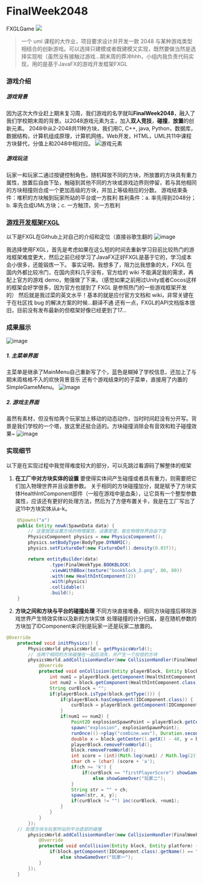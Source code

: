 # FinalWeek2048
FXGLGame
![](https://img2020.cnblogs.com/blog/2532168/202112/2532168-20211225211701716-1856489173.jpg)

> 一个 uml 课程的大作业，项目要求设计并开发一款 2048 与某种游戏类型相结合的创新游戏。可以选择只建模或者既建模又实现，既然要做当然是选择实现啦（虽然没有接触过游戏...期末周的莽冲hhh，小组内我负责代码实现，用的是基于JavaFX的游戏开发框架FXGL

### 游戏介绍
##### 游戏背景
因为这次大作业赶上期末复习周，我们游戏的名字就叫**FinalWeek2048**，融入了我们学校期末周的背景。以2048游戏元素为主，加入**双人竞技**，**碰撞**，**放置**的创新元素。
2048中从2-2048共11种方块，我们用C, C++, java, Python，数据库，数据结构，计算机组成原理，计算机网络，Web开发，HTML，UML共11中课程方块替代，分值上和2048中相对应。
![游戏元素](https://img2020.cnblogs.com/blog/2532168/202201/2532168-20220105231000086-1467978063.png)
##### 游戏玩法
玩家一和玩家二通过按键控制角色，随机释放不同的方块，所放置的方块具有重力属性，放置后自由下坠，触碰到其他不同的方块或游戏边界则停留，若与其他相同的方块相撞则合成一个更加高级的方块，并加上等级相应的分数。
游戏结束条件：堆积的方块触到玩家所站的平台或一方胜利
胜利条件：a. 率先得到2048分；b. 率先合成UML方块；c. 一方触顶，另一方胜利

### [游戏开发框架FXGL](https://github.com/AlmasB/FXGL)
以下是FXGL在Github上对自己的介绍和定位（直接谷歌生翻的
![image](https://img2020.cnblogs.com/blog/2532168/202201/2532168-20220105232843246-1116050885.png)

我选择使用FXGL，首先是考虑如果在这么短的时间去重新学习目前比较热门的游戏框架难度更大，然后之前已经学习了JavaFX正好FXGL是基于它的，学习成本会小很多，还能锻炼一下。
事实证明，我想多了，阻力比我想象的大，FXGL 在国内外都比较冷门，在国内资料几乎没有，官方给的 wiki 不能满足我的需求，再配上官方的游戏 demo，勉强做了下来。（感觉如果之前用过Unity或者Cocos这样的框架会好学很多，因为官方也提到了 FXGL 是参照热门的一些游戏框架开发的）
然后就是我过菜的英文水平！基本的就是应付官方文档和 wiki，非常关键在于在社区找 bug 的解决方案的时候...翻译不通
还有一点，FXGL的API文档版本很旧，目前没有发布最新的但框架好像已经更到了17...

### 成果展示
![image](https://img2020.cnblogs.com/blog/2532168/202112/2532168-20211225211701716-1856489173.jpg)

##### 1. 主菜单界面
主菜单是继承了MainMenu自己重新写了个，蓝色是糊掉了学校信息，还加上了与期末周格格不入的欢快背景音乐
还有个游戏结束时的子菜单，直接用了内置的SimpleGameMenu。
![image](https://img2020.cnblogs.com/blog/2532168/202201/2532168-20220106001928789-561546656.png)

##### 2. 游戏主界面
虽然有素材，但没有给两个玩家加上移动的动态动作，当时时间赶没有分开写。背景是我们学校的一个塔，放这里还挺合适的。方块碰撞消除会有音效和粒子碰撞效果~
![image](https://img2020.cnblogs.com/blog/2532168/202201/2532168-20220106001719950-85229636.png)

### 实现细节
以下是在实现过程中我觉得难度较大的部分，可以先跳过看源码了解整体的框架
1. **在工厂中对方块实体的设置**
要使得实体间产生碰撞或者具有重力，则需要把它们加入物理世界并且设置参数。
关于相同的方块碰撞加分，就是赋予了方块实体HealthIntComponent部件（一般在游戏中是血条），让它具有一个整型参数属性，应该还有更好的处理方法，然后为了方便布置关卡，我是在工厂写出了这11中方块实体从a-k。
```java
    @Spawns("a")
    public Entity newA(SpawnData data) {
		// 这里就是设置方块的物理属性，设置密度，能在物理世界自由下坠
        PhysicsComponent physics = new PhysicsComponent();
        physics.setBodyType(BodyType.DYNAMIC);
        physics.setFixtureDef(new FixtureDef().density(0.03f));

        return entityBuilder(data)
                .type(FinalWeekType.BOOKBLOCK)
                .viewWithBBox(texture("bookblock_2.png", 80, 80))
                .with(new HealthIntComponent(2))
                .with(physics)
                .collidable()
                .build();
    }
```
2. **方块之间和方块与平台的碰撞处理**
不同方块直接堆叠，相同方块碰撞后移除游戏世界产生特效实体以及新的方块实体
处理碰撞的计分归属，是在随机参数的方块加了IDComponent来识别是玩家一还是玩家二放置的。
```java
@Override
    protected void initPhysics() {
        PhysicsWorld physicsWorld = getPhysicsWorld();
        // 当两个相同的方块碰撞在一起后消失，并产生一个加倍的方块
        physicsWorld.addCollisionHandler(new CollisionHandler(FinalWeekType.BOOKBLOCK, FinalWeekType.BOOKBLOCK) {
            @Override
            protected void onCollision(Entity playerBlock, Entity block) {
                int num1 = playerBlock.getComponent(HealthIntComponent.class).getMaxValue();
                int num2 = block.getComponent(HealthIntComponent.class).getMaxValue();
                String curBlock = "";
                if(playerBlock.isType(block.getType())) {
                    if(playerBlock.hasComponent(IDComponent.class)) {
                        curBlock = playerBlock.getComponent(IDComponent.class).getName();
                    }
                    if(num1 == num2) {
                        Point2D explosionSpawnPoint = playerBlock.getCenter().subtract(64, 64);
                        spawn("explosion", explosionSpawnPoint);
                        runOnce(()->play("combine.wav"), Duration.seconds(0.5));
                        double x = block.getCenter().getX() - 40, y = block.getCenter().getY() - 40;
                        playerBlock.removeFromWorld();
                        block.removeFromWorld();
                        int score = (int)(Math.log(num1) / Math.log(2));
                        char ch = (char) (score + 'a');
                        if(ch >= 'k') {
                            if(curBlock == "firstPlayerScore") showGameOver("玩家一");
                                else showGameOver("玩家二");
                        }
                        String str = "" + ch;
                        spawn(str, x, y);
                        if(curBlock != "") inc(curBlock, +num1);
                    }
                }
            }
        });
	// 处理方块与玩家所站的平台底部的碰撞
        physicsWorld.addCollisionHandler(new CollisionHandler(FinalWeekType.BOOKBLOCK, FinalWeekType.PLATFORM) {
            @Override
            protected void onCollision(Entity block, Entity platform) {
                if(block.getComponent(IDComponent.class).getName() == "firstPlayerScore") showGameOver("玩家二");
                    else showGameOver("玩家一");
            }
        });
    }
```
